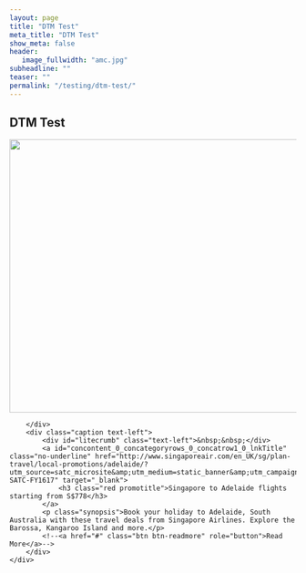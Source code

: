 ```yaml
---
layout: page
title: "DTM Test"
meta_title: "DTM Test"
show_meta: false
header:
   image_fullwidth: "amc.jpg"
subheadline: ""
teaser: ""
permalink: "/testing/dtm-test/"
---
```


## DTM Test
<div class="col-sm-4">
    <div class="thumbnail" colourclass="red">
        <div class="relative-div border-top-image colourclassspaceholder red">
            <a id="concontent_0_concategoryrows_0_concatrow1_0_lnkImage" class="promolink" href="http://www.singaporeair.com/en_UK/sg/plan-travel/local-promotions/adelaide/?utm_source=satc_microsite&amp;utm_medium=static_banner&amp;utm_campaign=SQ-SATC-FY1617" target="_blank"><img src="/~/media/consumer/images/pageimages/sia promotion march 2016/sia-banner-6-april.ashx?h=480&amp;la=en&amp;w=720" class="img-responsive  promoimage" alt="" width="720" height="480"></a>
            
        </div>
        <div class="caption text-left">
            <div id="litecrumb" class="text-left">&nbsp;&nbsp;</div>
            <a id="concontent_0_concategoryrows_0_concatrow1_0_lnkTitle" class="no-underline" href="http://www.singaporeair.com/en_UK/sg/plan-travel/local-promotions/adelaide/?utm_source=satc_microsite&amp;utm_medium=static_banner&amp;utm_campaign=SQ-SATC-FY1617" target="_blank">
                <h3 class="red promotitle">Singapore to Adelaide flights starting from S$778</h3>
            </a>
            <p class="synopsis">Book your holiday to Adelaide, South Australia with these travel deals from Singapore Airlines. Explore the Barossa, Kangaroo Island and more.</p>
            <!--<a href="#" class="btn btn-readmore" role="button">Read More</a>-->
        </div>                    
    </div>
</div>

